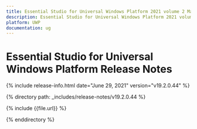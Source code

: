 ```yaml
---
title: Essential Studio for Universal Windows Platform 2021 volume 2 Main Release Notes  
description: Essential Studio for Universal Windows Platform 2021 volume 2 Main Release Notes  
platform: UWP
documentation: ug
---
```


# Essential Studio for Universal Windows Platform  Release Notes  

{% include release-info.html date="June 29, 2021"  version="v19.2.0.44" %} 


{% directory path: _includes/release-notes/v19.2.0.44 %}

{% include {{file.url}} %}

{% enddirectory %}